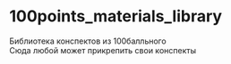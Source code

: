 # 100points_materials_library
Библиотека конспектов из 100балльного  
Сюда любой может прикрепить свои конспекты  
